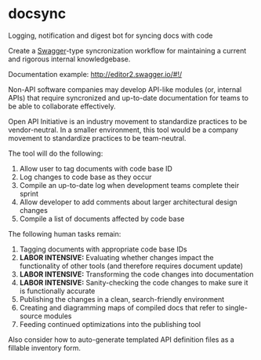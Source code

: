 # docsync
Logging, notification and digest bot for syncing docs with code

Create a [Swagger](https://swagger.io/)-type syncronization workflow for maintaining a current and rigorous internal knowledgebase.

Documentation example: http://editor2.swagger.io/#!/

Non-API software companies may develop API-like modules (or, internal APIs) that require syncronized and up-to-date documentation for teams to be able to collaborate effectively.

Open API Initiative is an industry movement to standardize practices to be vendor-neutral. In a smaller environment, this tool would be a company movement to standardize practices to be team-neutral.

The tool will do the following:

1. Allow user to tag documents with code base ID
1. Log changes to code base as they occur
1. Compile an up-to-date log when development teams complete their sprint
1. Allow developer to add comments about larger architectural design changes
1. Compile a list of documents affected by code base

The following human tasks remain:

1. Tagging documents with appropriate code base IDs
1. **LABOR INTENSIVE:** Evaluating whether changes impact the functionality of other tools (and therefore requires document update)
1. **LABOR INTENSIVE:** Transforming the code changes into documentation
1. **LABOR INTENSIVE:** Sanity-checking the code changes to make sure it is functionally accurate
1. Publishing the changes in a clean, search-friendly environment
1. Creating and diagramming maps of compiled docs that refer to single-source modules
1. Feeding continued optimizations into the publishing tool

Also consider how to auto-generate templated API definition files as a fillable inventory form.
